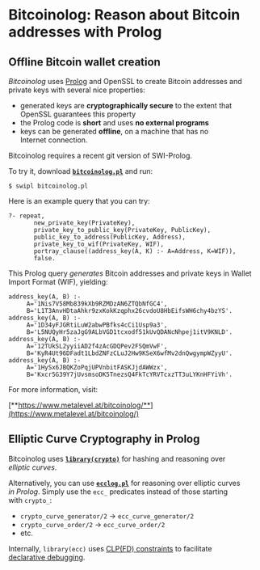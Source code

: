 # Bitcoinolog: Reason about Bitcoin addresses with Prolog

## Offline Bitcoin wallet creation

*Bitcoinolog* uses [Prolog](https://www.metalevel.at/prolog) and
OpenSSL to create Bitcoin addresses and private&nbsp;keys with several
nice properties:

  - generated keys are **cryptographically&nbsp;secure** to the extent that
    OpenSSL guarantees this property
  - the Prolog code is **short** and uses **no external programs**
  - keys can be generated **offline**, on a machine that has no
    Internet&nbsp;connection.

Bitcoinolog requires a recent git version of SWI-Prolog.

To try it, download [**`bitcoinolog.pl`**](bitcoinolog.pl)
and&nbsp;run:

    $ swipl bitcoinolog.pl

Here is an example query that you can try:

    ?- repeat,
           new_private_key(PrivateKey),
           private_key_to_public_key(PrivateKey, PublicKey),
           public_key_to_address(PublicKey, Address),
           private_key_to_wif(PrivateKey, WIF),
           portray_clause((address_key(A, K) :- A=Address, K=WIF)),
           false.

This Prolog query *generates* Bitcoin addresses and private&nbsp;keys
in Wallet Import Format&nbsp;(WIF), yielding:

    address_key(A, B) :-
         A='1Nis7V58Mb839kXb9RZMDzAN6ZTQbNfGC4',
         B='L1T3AnvHDtaAhkr9zxKokKzqphx26cvdoU8HbEifsWH6chy4bzYS'.
    address_key(A, B) :-
         A='1D34yFJGRtiLuW2abwPBfks4cCi1Usp9a3',
         B='L5NUQyHr5zaJgG9ALbVGD1tcxodf51kUvQDANcNhpej1itV9KNLD'.
    address_key(A, B) :-
         A='12TUkSL2yyiiAD2f4zAcGDQPev2FSQmVwF',
         B='KyR4Ut96DFadt1LbdZNFzCLuJ2Hw9KSeX6wfMv2dnQwgympWZyyU'.
    address_key(A, B) :-
         A='1HySx6JBQKZoPqjUPVnbitFASKJjdAWWzx',
         B='Kxcr5G39Y7jUvsmsoDK5TnezsQ4FkTcYRVTcxzTT3uLYKnHFYiVh'.

For more information, visit:

[**https://www.metalevel.at/bitcoinolog/**](https://www.metalevel.at/bitcoinolog/)

## Elliptic Curve Cryptography in Prolog

Bitcoinolog uses
[**`library(crypto)`**](http://eu.swi-prolog.org/pldoc/man?section=crypto)
for hashing and reasoning over *elliptic&nbsp;curves*.

Alternatively, you can use [**`ecclog.pl`**](ecclog.pl) for reasoning
over elliptic&nbsp;curves *in&nbsp;Prolog*. Simply use the `ecc_`
predicates instead of those starting with&nbsp;`crypto_`:

  - `crypto_curve_generator/2` &rightarrow; `ecc_curve_generator/2`
  - `crypto_curve_order/2` &rightarrow; `ecc_curve_order/2`
  - etc.

Internally, `library(ecc)` uses
[CLP(FD)&nbsp;constraints](https://www.metalevel.at/prolog/clpfd)
to&nbsp;facilitate
[declarative&nbsp;debugging](https://www.metalevel.at/prolog/debugging).


